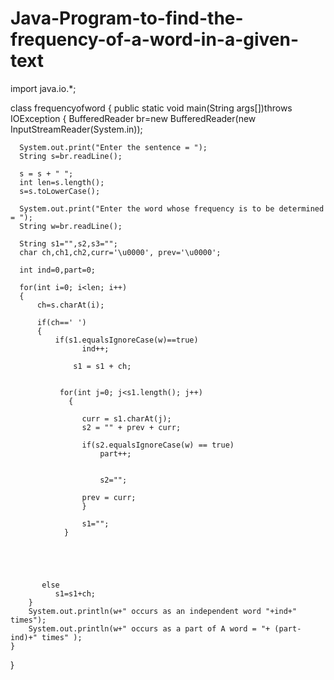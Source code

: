 # Java-Program-to-find-the-frequency-of-a-word-in-a-given-text

import java.io.*;

 class frequencyofword
  {
    public static void main(String args[])throws IOException
     {
      BufferedReader br=new BufferedReader(new InputStreamReader(System.in));
      
      System.out.print("Enter the sentence = ");
      String s=br.readLine();
      
      s = s + " ";
      int len=s.length();
      s=s.toLowerCase();

      System.out.print("Enter the word whose frequency is to be determined = ");
      String w=br.readLine();
  
      String s1="",s2,s3="";
      char ch,ch1,ch2,curr='\u0000', prev='\u0000';
      
      int ind=0,part=0;
      
      for(int i=0; i<len; i++)
      {
          ch=s.charAt(i);
          
          if(ch==' ')
          {
              if(s1.equalsIgnoreCase(w)==true)
                    ind++;
                 
                  s1 = s1 + ch;
                  
            
               for(int j=0; j<s1.length(); j++)
                 {
                     
                    curr = s1.charAt(j);
                    s2 = "" + prev + curr;
                    
                    if(s2.equalsIgnoreCase(w) == true)
                        part++;
                     
                        
                        s2="";
                        
                    prev = curr;
                    }
                   
                    s1="";
                }
              
              
              
            
            
           else
              s1=s1+ch;
        }
        System.out.println(w+" occurs as an independent word "+ind+" times");
        System.out.println(w+" occurs as a part of A word = "+ (part-ind)+" times" );
    }
}   



